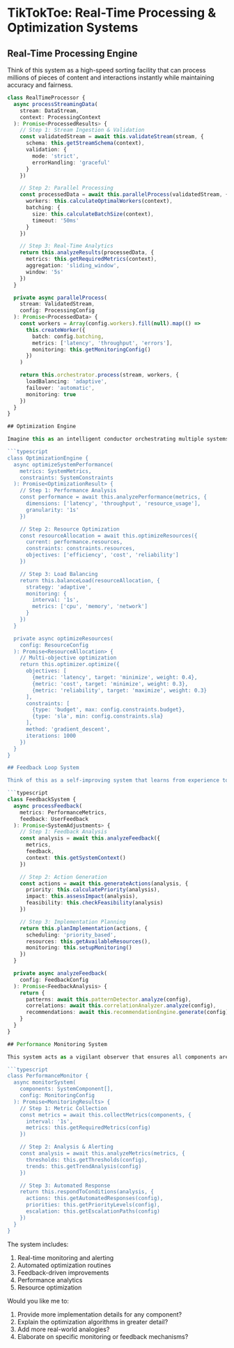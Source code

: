 # TikTokToe: Real-Time Processing & Optimization Systems

## Real-Time Processing Engine

Think of this system as a high-speed sorting facility that can process millions of pieces of content and interactions instantly while maintaining accuracy and fairness.

```typescript
class RealTimeProcessor {
  async processStreamingData(
    stream: DataStream,
    context: ProcessingContext
  ): Promise<ProcessedResults> {
    // Step 1: Stream Ingestion & Validation
    const validatedStream = await this.validateStream(stream, {
      schema: this.getStreamSchema(context),
      validation: {
        mode: 'strict',
        errorHandling: 'graceful'
      }
    })

    // Step 2: Parallel Processing
    const processedData = await this.parallelProcess(validatedStream, {
      workers: this.calculateOptimalWorkers(context),
      batching: {
        size: this.calculateBatchSize(context),
        timeout: '50ms'
      }
    })

    // Step 3: Real-Time Analytics
    return this.analyzeResults(processedData, {
      metrics: this.getRequiredMetrics(context),
      aggregation: 'sliding_window',
      window: '5s'
    })
  }

  private async parallelProcess(
    stream: ValidatedStream,
    config: ProcessingConfig
  ): Promise<ProcessedData> {
    const workers = Array(config.workers).fill(null).map(() =>
      this.createWorker({
        batch: config.batching,
        metrics: ['latency', 'throughput', 'errors'],
        monitoring: this.getMonitoringConfig()
      })
    )

    return this.orchestrator.process(stream, workers, {
      loadBalancing: 'adaptive',
      failover: 'automatic',
      monitoring: true
    })
  }
}

## Optimization Engine

Imagine this as an intelligent conductor orchestrating multiple systems to achieve optimal performance while maintaining fairness and efficiency.

```typescript
class OptimizationEngine {
  async optimizeSystemPerformance(
    metrics: SystemMetrics,
    constraints: SystemConstraints
  ): Promise<OptimizationResult> {
    // Step 1: Performance Analysis
    const performance = await this.analyzePerformance(metrics, {
      dimensions: ['latency', 'throughput', 'resource_usage'],
      granularity: '1s'
    })

    // Step 2: Resource Optimization
    const resourceAllocation = await this.optimizeResources({
      current: performance.resources,
      constraints: constraints.resources,
      objectives: ['efficiency', 'cost', 'reliability']
    })

    // Step 3: Load Balancing
    return this.balanceLoad(resourceAllocation, {
      strategy: 'adaptive',
      monitoring: {
        interval: '1s',
        metrics: ['cpu', 'memory', 'network']
      }
    })
  }

  private async optimizeResources(
    config: ResourceConfig
  ): Promise<ResourceAllocation> {
    // Multi-objective optimization
    return this.optimizer.optimize({
      objectives: [
        {metric: 'latency', target: 'minimize', weight: 0.4},
        {metric: 'cost', target: 'minimize', weight: 0.3},
        {metric: 'reliability', target: 'maximize', weight: 0.3}
      ],
      constraints: [
        {type: 'budget', max: config.constraints.budget},
        {type: 'sla', min: config.constraints.sla}
      ],
      method: 'gradient_descent',
      iterations: 1000
    })
  }
}

## Feedback Loop System

Think of this as a self-improving system that learns from experience to continuously enhance performance.

```typescript
class FeedbackSystem {
  async processFeedback(
    metrics: PerformanceMetrics,
    feedback: UserFeedback
  ): Promise<SystemAdjustments> {
    // Step 1: Feedback Analysis
    const analysis = await this.analyzeFeedback({
      metrics,
      feedback,
      context: this.getSystemContext()
    })

    // Step 2: Action Generation
    const actions = await this.generateActions(analysis, {
      priority: this.calculatePriority(analysis),
      impact: this.assessImpact(analysis),
      feasibility: this.checkFeasibility(analysis)
    })

    // Step 3: Implementation Planning
    return this.planImplementation(actions, {
      scheduling: 'priority_based',
      resources: this.getAvailableResources(),
      monitoring: this.setupMonitoring()
    })
  }

  private async analyzeFeedback(
    config: FeedbackConfig
  ): Promise<FeedbackAnalysis> {
    return {
      patterns: await this.patternDetector.analyze(config),
      correlations: await this.correlationAnalyzer.analyze(config),
      recommendations: await this.recommendationEngine.generate(config)
    }
  }
}

## Performance Monitoring System

This system acts as a vigilant observer that ensures all components are operating at peak efficiency.

```typescript
class PerformanceMonitor {
  async monitorSystem(
    components: SystemComponent[],
    config: MonitoringConfig
  ): Promise<MonitoringResults> {
    // Step 1: Metric Collection
    const metrics = await this.collectMetrics(components, {
      interval: '1s',
      metrics: this.getRequiredMetrics(config)
    })

    // Step 2: Analysis & Alerting
    const analysis = await this.analyzeMetrics(metrics, {
      thresholds: this.getThresholds(config),
      trends: this.getTrendAnalysis(config)
    })

    // Step 3: Automated Response
    return this.respondToConditions(analysis, {
      actions: this.getAutomatedResponses(config),
      priorities: this.getPriorityLevels(config),
      escalation: this.getEscalationPaths(config)
    })
  }
}
```

The system includes:
1. Real-time monitoring and alerting
2. Automated optimization routines
3. Feedback-driven improvements
4. Performance analytics
5. Resource optimization

Would you like me to:
1. Provide more implementation details for any component?
2. Explain the optimization algorithms in greater detail?
3. Add more real-world analogies?
4. Elaborate on specific monitoring or feedback mechanisms?